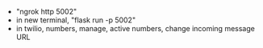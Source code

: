 - "ngrok http 5002"
- in new terminal, "flask run -p 5002"
- in twilio, numbers, manage, active numbers, change incoming message URL